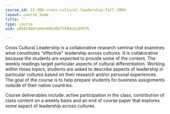 ```yaml
---
course_id: 15-996-cross-cultural-leadership-fall-2004
layout: course_home
title: ''
type: course
uid: a868146bfab5e90b30bf5f04cb1d457b

---
```

Cross Cultural Leadership is a collaborative research seminar that examines what constitutes "effective" leadership across cultures. It is collaborative because the students are expected to provide some of the content. The weekly readings target particular aspects of cultural differentiation. Working within those topics, students are asked to describe aspects of leadership in particular cultures based on their research and/or personal experiences. The goal of the course is to help prepare students for business assignments outside of their native countries.

Course deliverables include: active participation in the class, contribution of class content on a weekly basis and an end of course paper that explores some aspect of leadership across cultures.
